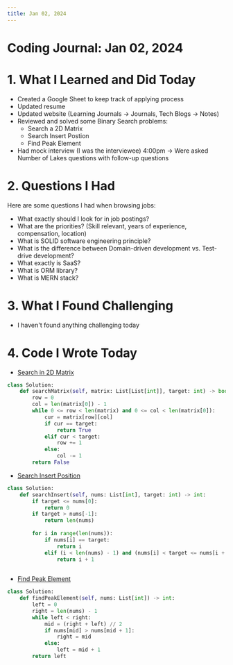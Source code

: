 ```yaml
---
title: Jan 02, 2024
---
```


# Coding Journal: Jan 02, 2024

# 1. What I Learned and Did Today
- Created a Google Sheet to keep track of applying process
- Updated resume
- Updated website (Learning Journals &rarr; Journals, Tech Blogs &rarr; Notes)
- Reviewed and solved some Binary Search problems:
    - Search a 2D Matrix
    - Search Insert Postion
    - Find Peak Element
- Had mock interview (I was the interviewee) 4:00pm &rarr; Were asked Number of Lakes questions with follow-up questions

# 2. Questions I Had
Here are some questions I had when browsing jobs:
- What exactly should I look for in job postings?
- What are the priorities? (Skill relevant, years of experience, compensation, location)
- What is SOLID software engineering principle?
- What is the difference between Domain-driven development vs. Test-drive development?
- What exactly is SaaS?
- What is ORM library?
- What is MERN stack?

# 3. What I Found Challenging
- I haven't found anything challenging today

# 4. Code I Wrote Today
- [Search in 2D Matrix](https://leetcode.com/problems/search-a-2d-matrix/)

```python
class Solution:
    def searchMatrix(self, matrix: List[List[int]], target: int) -> bool:
        row = 0
        col = len(matrix[0]) - 1
        while 0 <= row < len(matrix) and 0 <= col < len(matrix[0]):
            cur = matrix[row][col]
            if cur == target:
                return True
            elif cur < target:
                row += 1
            else:
                col -= 1
        return False
```

- [Search Insert Position](https://leetcode.com/problems/search-insert-position/)

```python
class Solution:
    def searchInsert(self, nums: List[int], target: int) -> int:
        if target <= nums[0]:
            return 0
        if target > nums[-1]:
            return len(nums)
        
        for i in range(len(nums)):
            if nums[i] == target:
                return i
            elif (i < len(nums) - 1) and (nums[i] < target <= nums[i + 1]):
                return i + 1
            

```

- [Find Peak Element](https://leetcode.com/problems/find-peak-element/)

```python
class Solution:
    def findPeakElement(self, nums: List[int]) -> int:
        left = 0
        right = len(nums) - 1
        while left < right:
            mid = (right + left) // 2
            if nums[mid] > nums[mid + 1]:
                right = mid
            else:
                left = mid + 1
        return left
```


